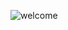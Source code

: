 
![welcome](https://user-images.githubusercontent.com/26872974/69044424-1b822780-0a1f-11ea-8671-d432c272b7c1.gif)
